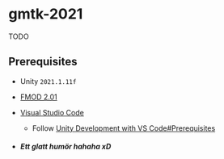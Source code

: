 # gmtk-2021

TODO

## Prerequisites

- Unity `2021.1.11f`
- [FMOD 2.01](https://www.fmod.com/download#)
- [Visual Studio Code](https://code.visualstudio.com/)

  - Follow [Unity Development with VS Code#Prerequisites](https://code.visualstudio.com/docs/other/unity#_prerequisites)

- ##### Ett glatt humör hahaha xD
